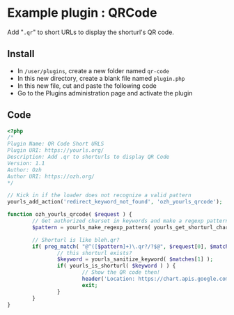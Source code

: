 # Example plugin : QRCode

Add "`.qr`" to short URLs to display the shorturl's QR code.

## Install

- In `/user/plugins`, create a new folder named `qr-code`
- In this new directory, create a blank file named `plugin.php`
- In this new file, cut and paste the following code
- Go to the Plugins administration page and activate the plugin

## Code

```php
<?php
/*
Plugin Name: QR Code Short URLS
Plugin URI: https://yourls.org/
Description: Add .qr to shorturls to display QR Code
Version: 1.1
Author: Ozh
Author URI: https://ozh.org/
*/

// Kick in if the loader does not recognize a valid pattern
yourls_add_action('redirect_keyword_not_found', 'ozh_yourls_qrcode');

function ozh_yourls_qrcode( $request ) {
        // Get authorized charset in keywords and make a regexp pattern
        $pattern = yourls_make_regexp_pattern( yourls_get_shorturl_charset() );

        // Shorturl is like bleh.qr?
        if( preg_match( "@^([$pattern]+)\.qr?/?$@", $request[0], $matches ) ) {
                // this shorturl exists?
                $keyword = yourls_sanitize_keyword( $matches[1] );
                if( yourls_is_shorturl( $keyword ) ) {
                        // Show the QR code then!
                        header('Location: https://chart.apis.google.com/chart?chs=200x200&cht=qr&chld=M&chl='.YOURLS_SITE.'/'.$keyword);
                        exit;
                }
        }
}
```
